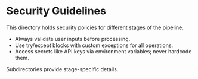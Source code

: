 # Security Guidelines

This directory holds security policies for different stages of the pipeline.

- Always validate user inputs before processing.
- Use try/except blocks with custom exceptions for all operations.
- Access secrets like API keys via environment variables; never hardcode them.

Subdirectories provide stage-specific details.
